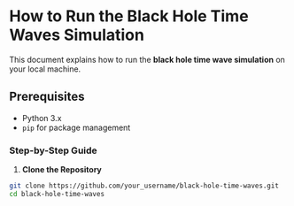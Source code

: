 # How to Run the Black Hole Time Waves Simulation

This document explains how to run the **black hole time wave simulation** on your local machine.

## Prerequisites

- Python 3.x
- `pip` for package management

### Step-by-Step Guide

1. **Clone the Repository**
```bash
git clone https://github.com/your_username/black-hole-time-waves.git
cd black-hole-time-waves
